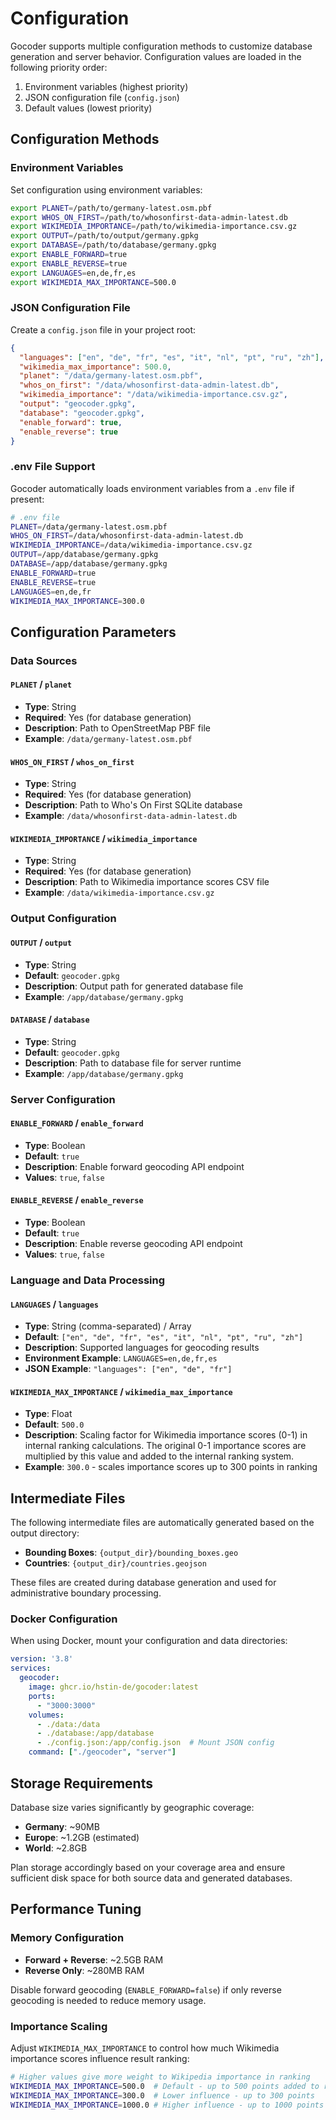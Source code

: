 # Configuration

Gocoder supports multiple configuration methods to customize database generation and server behavior. Configuration values are loaded in the following priority order:

1. Environment variables (highest priority)
2. JSON configuration file (`config.json`)
3. Default values (lowest priority)

## Configuration Methods

### Environment Variables

Set configuration using environment variables:

```bash
export PLANET=/path/to/germany-latest.osm.pbf
export WHOS_ON_FIRST=/path/to/whosonfirst-data-admin-latest.db
export WIKIMEDIA_IMPORTANCE=/path/to/wikimedia-importance.csv.gz
export OUTPUT=/path/to/output/germany.gpkg
export DATABASE=/path/to/database/germany.gpkg
export ENABLE_FORWARD=true
export ENABLE_REVERSE=true
export LANGUAGES=en,de,fr,es
export WIKIMEDIA_MAX_IMPORTANCE=500.0
```

### JSON Configuration File

Create a `config.json` file in your project root:

```json
{
  "languages": ["en", "de", "fr", "es", "it", "nl", "pt", "ru", "zh"],
  "wikimedia_max_importance": 500.0,
  "planet": "/data/germany-latest.osm.pbf",
  "whos_on_first": "/data/whosonfirst-data-admin-latest.db",
  "wikimedia_importance": "/data/wikimedia-importance.csv.gz",
  "output": "geocoder.gpkg",
  "database": "geocoder.gpkg",
  "enable_forward": true,
  "enable_reverse": true
}
```

### .env File Support

Gocoder automatically loads environment variables from a `.env` file if present:

```bash
# .env file
PLANET=/data/germany-latest.osm.pbf
WHOS_ON_FIRST=/data/whosonfirst-data-admin-latest.db
WIKIMEDIA_IMPORTANCE=/data/wikimedia-importance.csv.gz
OUTPUT=/app/database/germany.gpkg
DATABASE=/app/database/germany.gpkg
ENABLE_FORWARD=true
ENABLE_REVERSE=true
LANGUAGES=en,de,fr
WIKIMEDIA_MAX_IMPORTANCE=300.0
```

## Configuration Parameters

### Data Sources

#### `PLANET` / `planet`
- **Type**: String
- **Required**: Yes (for database generation)
- **Description**: Path to OpenStreetMap PBF file
- **Example**: `/data/germany-latest.osm.pbf`

#### `WHOS_ON_FIRST` / `whos_on_first`
- **Type**: String
- **Required**: Yes (for database generation)
- **Description**: Path to Who's On First SQLite database
- **Example**: `/data/whosonfirst-data-admin-latest.db`

#### `WIKIMEDIA_IMPORTANCE` / `wikimedia_importance`
- **Type**: String
- **Required**: Yes (for database generation)
- **Description**: Path to Wikimedia importance scores CSV file
- **Example**: `/data/wikimedia-importance.csv.gz`

### Output Configuration

#### `OUTPUT` / `output`
- **Type**: String
- **Default**: `geocoder.gpkg`
- **Description**: Output path for generated database file
- **Example**: `/app/database/germany.gpkg`

#### `DATABASE` / `database`
- **Type**: String
- **Default**: `geocoder.gpkg`
- **Description**: Path to database file for server runtime
- **Example**: `/app/database/germany.gpkg`

### Server Configuration

#### `ENABLE_FORWARD` / `enable_forward`
- **Type**: Boolean
- **Default**: `true`
- **Description**: Enable forward geocoding API endpoint
- **Values**: `true`, `false`

#### `ENABLE_REVERSE` / `enable_reverse`
- **Type**: Boolean
- **Default**: `true`
- **Description**: Enable reverse geocoding API endpoint
- **Values**: `true`, `false`

### Language and Data Processing

#### `LANGUAGES` / `languages`
- **Type**: String (comma-separated) / Array
- **Default**: `["en", "de", "fr", "es", "it", "nl", "pt", "ru", "zh"]`
- **Description**: Supported languages for geocoding results
- **Environment Example**: `LANGUAGES=en,de,fr,es`
- **JSON Example**: `"languages": ["en", "de", "fr"]`

#### `WIKIMEDIA_MAX_IMPORTANCE` / `wikimedia_max_importance`
- **Type**: Float
- **Default**: `500.0`
- **Description**: Scaling factor for Wikimedia importance scores (0-1) in internal ranking calculations. The original 0-1 importance scores are multiplied by this value and added to the internal ranking system.
- **Example**: `300.0` - scales importance scores up to 300 points in ranking

## Intermediate Files

The following intermediate files are automatically generated based on the output directory:

- **Bounding Boxes**: `{output_dir}/bounding_boxes.geo`
- **Countries**: `{output_dir}/countries.geojson`

These files are created during database generation and used for administrative boundary processing.

### Docker Configuration

When using Docker, mount your configuration and data directories:

```yaml
version: '3.8'
services:
  geocoder:
    image: ghcr.io/hstin-de/gocoder:latest
    ports:
      - "3000:3000"
    volumes:
      - ./data:/data
      - ./database:/app/database
      - ./config.json:/app/config.json  # Mount JSON config
    command: ["./geocoder", "server"]
```

## Storage Requirements

Database size varies significantly by geographic coverage:

- **Germany**: ~90MB
- **Europe**: ~1.2GB (estimated)
- **World**: ~2.8GB

Plan storage accordingly based on your coverage area and ensure sufficient disk space for both source data and generated databases.

## Performance Tuning

### Memory Configuration

- **Forward + Reverse**: ~2.5GB RAM
- **Reverse Only**: ~280MB RAM

Disable forward geocoding (`ENABLE_FORWARD=false`) if only reverse geocoding is needed to reduce memory usage.

### Importance Scaling

Adjust `WIKIMEDIA_MAX_IMPORTANCE` to control how much Wikimedia importance scores influence result ranking:

```bash
# Higher values give more weight to Wikipedia importance in ranking
WIKIMEDIA_MAX_IMPORTANCE=500.0  # Default - up to 500 points added to ranking
WIKIMEDIA_MAX_IMPORTANCE=300.0  # Lower influence - up to 300 points
WIKIMEDIA_MAX_IMPORTANCE=1000.0 # Higher influence - up to 1000 points
```